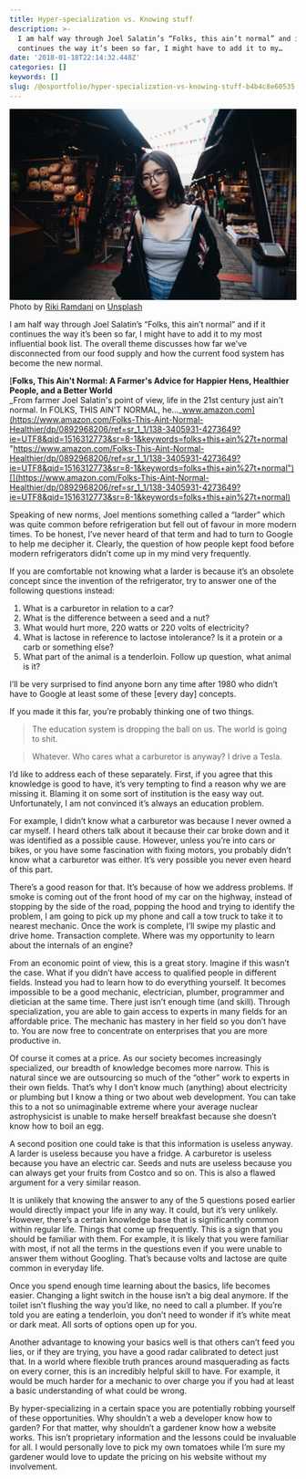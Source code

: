 ```yaml
---
title: Hyper-specialization vs. Knowing stuff
description: >-
  I am half way through Joel Salatin’s “Folks, this ain’t normal” and if it
  continues the way it’s been so far, I might have to add it to my…
date: '2018-01-18T22:14:32.448Z'
categories: []
keywords: []
slug: /@osportfolio/hyper-specialization-vs-knowing-stuff-b4b4c8e60535
---
```


![Photo by [Riki Ramdani](https://unsplash.com/photos/OLtH8Uz-1GE?utm_source=unsplash&utm_medium=referral&utm_content=creditCopyText) on [Unsplash](https://unsplash.com/search/photos/farmer-scientist?utm_source=unsplash&utm_medium=referral&utm_content=creditCopyText)](img/1__56IeUFPiDu0Q0QyxqBHD1Q.jpeg)
Photo by [Riki Ramdani](https://unsplash.com/photos/OLtH8Uz-1GE?utm_source=unsplash&utm_medium=referral&utm_content=creditCopyText) on [Unsplash](https://unsplash.com/search/photos/farmer-scientist?utm_source=unsplash&utm_medium=referral&utm_content=creditCopyText)

I am half way through Joel Salatin’s “Folks, this ain’t normal” and if it continues the way it’s been so far, I might have to add it to my most influential book list. The overall theme discusses how far we’ve disconnected from our food supply and how the current food system has become the new normal.

[**Folks, This Ain't Normal: A Farmer's Advice for Happier Hens, Healthier People, and a Better World**  
_From farmer Joel Salatin's point of view, life in the 21st century just ain't normal. In FOLKS, THIS AIN'T NORMAL, he…_www.amazon.com](https://www.amazon.com/Folks-This-Aint-Normal-Healthier/dp/0892968206/ref=sr_1_1/138-3405931-4273649?ie=UTF8&qid=1516312773&sr=8-1&keywords=folks+this+ain%27t+normal "https://www.amazon.com/Folks-This-Aint-Normal-Healthier/dp/0892968206/ref=sr_1_1/138-3405931-4273649?ie=UTF8&qid=1516312773&sr=8-1&keywords=folks+this+ain%27t+normal")[](https://www.amazon.com/Folks-This-Aint-Normal-Healthier/dp/0892968206/ref=sr_1_1/138-3405931-4273649?ie=UTF8&qid=1516312773&sr=8-1&keywords=folks+this+ain%27t+normal)

Speaking of new norms, Joel mentions something called a “larder” which was quite common before refrigeration but fell out of favour in more modern times. To be honest, I’ve never heard of that term and had to turn to Google to help me decipher it. Clearly, the question of how people kept food before modern refrigerators didn’t come up in my mind very frequently.

If you are comfortable not knowing what a larder is because it’s an obsolete concept since the invention of the refrigerator, try to answer one of the following questions instead:

1.  What is a carburetor in relation to a car?
2.  What is the difference between a seed and a nut?
3.  What would hurt more, 220 watts or 220 volts of electricity?
4.  What is lactose in reference to lactose intolerance? Is it a protein or a carb or something else?
5.  What part of the animal is a tenderloin. Follow up question, what animal is it?

I’ll be very surprised to find anyone born any time after 1980 who didn’t have to Google at least some of these \[every day\] concepts.

If you made it this far, you’re probably thinking one of two things.

> The education system is dropping the ball on us. The world is going to shit.

> Whatever. Who cares what a carburetor is anyway? I drive a Tesla.

I’d like to address each of these separately. First, if you agree that this knowledge is good to have, it’s very tempting to find a reason why we are missing it. Blaming it on some sort of institution is the easy way out. Unfortunately, I am not convinced it’s always an education problem.

For example, I didn’t know what a carburetor was because I never owned a car myself. I heard others talk about it because their car broke down and it was identified as a possible cause. However, unless you’re into cars or bikes, or you have some fascination with fixing motors, you probably didn’t know what a carburetor was either. It’s very possible you never even heard of this part.

There’s a good reason for that. It’s because of how we address problems. If smoke is coming out of the front hood of my car on the highway, instead of stopping by the side of the road, popping the hood and trying to identify the problem, I am going to pick up my phone and call a tow truck to take it to nearest mechanic. Once the work is complete, I’ll swipe my plastic and drive home. Transaction complete. Where was my opportunity to learn about the internals of an engine?

From an economic point of view, this is a great story. Imagine if this wasn’t the case. What if you didn’t have access to qualified people in different fields. Instead you had to learn how to do everything yourself. It becomes impossible to be a good mechanic, electrician, plumber, programmer and dietician at the same time. There just isn’t enough time (and skill). Through specialization, you are able to gain access to experts in many fields for an affordable price. The mechanic has mastery in her field so you don’t have to. You are now free to concentrate on enterprises that you are more productive in.

Of course it comes at a price. As our society becomes increasingly specialized, our breadth of knowledge becomes more narrow. This is natural since we are outsourcing so much of the “other” work to experts in their own fields. That’s why I don’t know much (anything) about electricity or plumbing but I know a thing or two about web development. You can take this to a not so unimaginable extreme where your average nuclear astrophysicist is unable to make herself breakfast because she doesn’t know how to boil an egg.

A second position one could take is that this information is useless anyway. A larder is useless because you have a fridge. A carburetor is useless because you have an electric car. Seeds and nuts are useless because you can always get your fruits from Costco and so on. This is also a flawed argument for a very similar reason.

It is unlikely that knowing the answer to any of the 5 questions posed earlier would directly impact your life in any way. It could, but it’s very unlikely. However, there’s a certain knowledge base that is significantly common within regular life. Things that come up frequently. This is a sign that you should be familiar with them. For example, it is likely that you were familiar with most, if not all the terms in the questions even if you were unable to answer them without Googling. That’s because volts and lactose are quite common in everyday life.

Once you spend enough time learning about the basics, life becomes easier. Changing a light switch in the house isn’t a big deal anymore. If the toilet isn’t flushing the way you’d like, no need to call a plumber. If you’re told you are eating a tenderloin, you don’t need to wonder if it’s white meat or dark meat. All sorts of options open up for you.

Another advantage to knowing your basics well is that others can’t feed you lies, or if they are trying, you have a good radar calibrated to detect just that. In a world where flexible truth prances around masquerading as facts on every corner, this is an incredibly helpful skill to have. For example, it would be much harder for a mechanic to over charge you if you had at least a basic understanding of what could be wrong.

By hyper-specializing in a certain space you are potentially robbing yourself of these opportunities. Why shouldn’t a web a developer know how to garden? For that matter, why shouldn’t a gardener know how a website works. This isn’t proprietary information and the lessons could be invaluable for all. I would personally love to pick my own tomatoes while I’m sure my gardener would love to update the pricing on his website without my involvement.